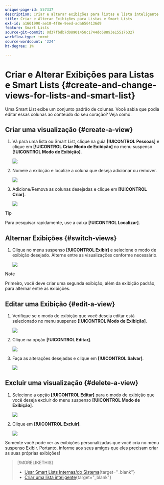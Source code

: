 ```yaml
---
unique-page-id: 557337
description: Criar e alterar exibições para listas e lista inteligente - Documentação do Marketo - Documentação do produto
title: Criar e Alterar Exibições para Listas e Smart Lists
exl-id: a1661990-ae10-4f8e-9eed-ada6564136d9
feature: Smart Lists
source-git-commit: 0d37fbdb7d08901458c1744dc68893e155176327
workflow-type: tm+mt
source-wordcount: '224'
ht-degree: 1%

---
```


# Criar e Alterar Exibições para Listas e Smart Lists {#create-and-change-views-for-lists-and-smart-list}

Uma Smart List exibe um conjunto padrão de colunas. Você sabia que podia editar essas colunas ao conteúdo do seu coração? Veja como.

## Criar uma visualização {#create-a-view}

1. Vá para uma lista ou Smart List, clique na guia **[!UICONTROL Pessoas]** e clique em **[!UICONTROL Criar Modo de Exibição]** no menu suspenso **[!UICONTROL Modo de Exibição]**.

   ![](assets/create-and-change-views-for-lists-and-smart-list-1.png)

1. Nomeie a exibição e localize a coluna que deseja adicionar ou remover.

   ![](assets/create-and-change-views-for-lists-and-smart-list-2.png)

1. Adicione/Remova as colunas desejadas e clique em **[!UICONTROL Criar]**.

   ![](assets/create-and-change-views-for-lists-and-smart-list-3.png)

>[!TIP]
>
>Para pesquisar rapidamente, use a caixa **[!UICONTROL Localizar]**.

## Alternar Exibições {#switch-views}

1. Clique no menu suspenso **[!UICONTROL Exibir]** e selecione o modo de exibição desejado. Alterne entre as visualizações conforme necessário.

   ![](assets/create-and-change-views-for-lists-and-smart-list-4.png)

>[!NOTE]
>
> Primeiro, você deve criar uma segunda exibição, além da exibição padrão, para alternar entre as exibições.

## Editar uma Exibição {#edit-a-view}

1. Verifique se o modo de exibição que você deseja editar está selecionado no menu suspenso **[!UICONTROL Modo de Exibição]**.

   ![](assets/create-and-change-views-for-lists-and-smart-list-5.png)

1. Clique na opção **[!UICONTROL Editar]**.

   ![](assets/create-and-change-views-for-lists-and-smart-list-6.png)

1. Faça as alterações desejadas e clique em **[!UICONTROL Salvar]**.

   ![](assets/create-and-change-views-for-lists-and-smart-list-7.png)

## Excluir uma visualização {#delete-a-view}

1. Selecione a opção **[!UICONTROL Editar]** para o modo de exibição que você deseja excluir do menu suspenso **[!UICONTROL Modo de Exibição]**.

   ![](assets/create-and-change-views-for-lists-and-smart-list-8.png)

1. Clique em **[!UICONTROL Excluir]**.

   ![](assets/create-and-change-views-for-lists-and-smart-list-9.png)

Somente você pode ver as exibições personalizadas que você cria no menu suspenso Exibir. Portanto, informe aos seus amigos que eles precisam criar as suas próprias exibições!

>[!MORELIKETHIS]
>
>* [Usar Smart Lists Internas/do Sistema](/help/marketo/product-docs/core-marketo-concepts/smart-lists-and-static-lists/using-smart-lists/use-built-in-system-smart-lists.md){target="_blank"}
>* [Criar uma lista inteligente](/help/marketo/product-docs/core-marketo-concepts/smart-lists-and-static-lists/creating-a-smart-list/create-a-smart-list.md){target="_blank"}
